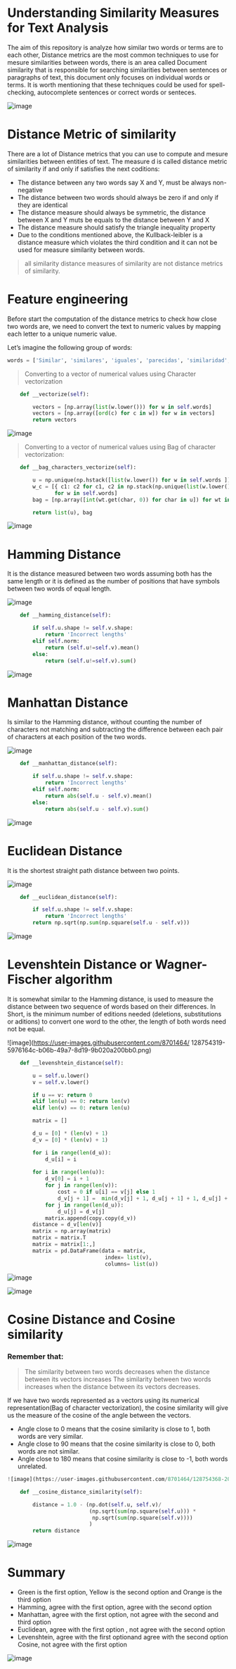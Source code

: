 # Understanding Similarity Measures for Text Analysis
The aim of this repository  is analyze how similar two words or terms are to each other, Distance metrics are the most common techniques to use for mesure similarities between words, there is an area called Document similarity that is responsible for searching similarities between sentences or paragraphs of text, this document only focuses on individual words or terms. It is worth mentioning that these techniques could be used for spell-checking, autocomplete sentences or correct words or senteces.

![image](https://user-images.githubusercontent.com/8701464/128754115-e16da511-f567-4fbf-8e9a-076bd852f2bc.png)


# Distance Metric of similarity
There are a lot of Distance metrics that you can use to compute and mesure similarities between entities of text. The measure d is called distance metric of similarity if and only if satisfies the next coditions:

- The distance between any two words say X and Y, must be always non-negative
- The distance between two words should always be zero if and only if they are identical
- The distance measure should always be symmetric, the distance between X and Y muts be equals to the distance between Y and X
- The distance measure should satisfy the triangle inequality property
- Due to the conditions mentioned above, the Kullback-leibler is a distance measure which violates the third condition and it can not be used for measure similarity between words.

> all similarity distance measures of similarity are not distance metrics of similarity.

# Feature engineering
Before start the computation of the distance metrics to check how close two words are, we need to convert the text to numeric values by mapping each letter to a unique numeric value.

Let’s imagine the following group of words:

```python
words = ['Similar', 'similares', 'iguales', 'parecidas', 'similaridad', 'isimral', 'similat', 'somiral']
 ```
> Converting to a vector of numerical values using Character vectorization

```python
    def __vectorize(self):

        vectors = [np.array(list(w.lower())) for w in self.words]
        vectors = [np.array([ord(c) for c in w]) for w in vectors]
        return vectors
```

![image](https://user-images.githubusercontent.com/8701464/128754146-bf65b87f-d61d-4137-b35c-df3acaecd272.png)


> Converting to a vector of numerical values using Bag of character vectorization:


```python
    def __bag_characters_vectorize(self):

        u = np.unique(np.hstack([list(w.lower()) for w in self.words ]))
        w_c = [{ c1: c2 for c1, c2 in np.stack(np.unique(list(w.lower()), return_counts = True), axis= 1)}
               for w in self.words]
        bag = [np.array([int(wt.get(char, 0)) for char in u]) for wt in w_c]

        return list(u), bag
```

![image](https://user-images.githubusercontent.com/8701464/128754164-2af9894b-71ee-4774-9453-be2ffb755246.png)


# Hamming Distance
It is the distance measured between two words assuming both has the same length or it is defined as the number of positions that have symbols between two words of equal length.

![image](https://user-images.githubusercontent.com/8701464/128754190-6617ab28-a203-4153-b0ee-b4a1a40c88dc.png)

```python
    def __hamming_distance(self):

        if self.u.shape != self.v.shape:
            return 'Incorrect lengths'
        elif self.norm:
            return (self.u!=self.v).mean()            
        else:
            return (self.u!=self.v).sum()
```

![image](https://user-images.githubusercontent.com/8701464/128754208-94bc9213-a192-417a-adad-d2c8152bfd40.png)


# Manhattan Distance
Is similar to the Hamming distance, without counting the number of characters not matching and subtracting the difference between each pair of characters at each position of the two words.

![image](https://user-images.githubusercontent.com/8701464/128754227-fece78f8-3306-4d77-bbf8-47e3707d0c3d.png)

```python
    def __manhattan_distance(self):

        if self.u.shape != self.v.shape:
            return 'Incorrect lengths'
        elif self.norm:
            return abs(self.u - self.v).mean()            
        else:
            return abs(self.u - self.v).sum()

```

![image](https://user-images.githubusercontent.com/8701464/128754252-49c8efd7-32f8-4410-815c-a8ea0dfba72a.png)


# Euclidean Distance
It is the shortest straight path distance between two points.

![image](https://user-images.githubusercontent.com/8701464/128754300-10456bab-7593-4875-b4f7-f974be64d94c.png)

```python
    def __euclidean_distance(self):

        if self.u.shape != self.v.shape:
            return 'Incorrect lengths'
        return np.sqrt(np.sum(np.square(self.u - self.v)))

```

![image](https://user-images.githubusercontent.com/8701464/128754307-00b1db64-529a-4b6c-a88e-2a71f6bf7954.png)


# Levenshtein Distance or Wagner-Fischer algorithm
It is somewhat similar to the Hamming distance, is used to measure the distance between two sequence of words based on their differences. In Short, is the minimum number of editions needed (deletions, substitutions or aditions) to convert one word to the other, the length of both words need not be equal.

![image](https://user-images.githubusercontent.com/8701464/
128754319-5976164c-b06b-49a7-8d19-9b020a200bb0.png)

```python
    def __levenshtein_distance(self):

        u = self.u.lower()
        v = self.v.lower()

        if u == v: return 0
        elif len(u) == 0: return len(v)
        elif len(v) == 0: return len(u)

        matrix = []

        d_u = [0] * (len(v) + 1)
        d_v = [0] * (len(v) + 1)

        for i in range(len(d_u)):
            d_u[i] = i
        
        for i in range(len(u)):
            d_v[0] = i + 1
            for j in range(len(v)):
                cost = 0 if u[i] == v[j] else 1
                d_v[j + 1] =  min(d_v[j] + 1, d_u[j + 1] + 1, d_u[j] + cost)
            for j in range(len(d_u)):
                d_u[j] = d_v[j]
            matrix.append(copy.copy(d_v))
        distance = d_v[len(v)]
        matrix = np.array(matrix)
        matrix = matrix.T
        matrix = matrix[1:,]
        matrix = pd.DataFrame(data = matrix,
                               index= list(v),
                               columns= list(u))

```                               

![image](https://user-images.githubusercontent.com/8701464/128754334-507172c8-281a-4046-8338-0a4a521d738f.png)

![image](https://user-images.githubusercontent.com/8701464/128754348-f350b086-38aa-436f-a9a1-db0d3cf14d72.png)


# Cosine Distance and Cosine similarity
### Remember that:
> The similarity between two words decreases when the distance between its vectors increases
> The similarity between two words increases when the distance between its vectors decreases.

If we have two words represented as a vectors using its numerical representation(Bag of character vectorization), the cosine similarity will give us the measure of the cosine of the angle between the vectors.

- Angle close to 0 means that the cosine similarity is close to 1, both words are very similar.
- Angle close to 90 means that the cosine similarity is close to 0, both words are not similar.
- Angle close to 180 means that cosine similarity is close to -1, both words unrelated.

```python
![image](https://user-images.githubusercontent.com/8701464/128754368-207792c3-397d-44ab-9806-0f8b06c59324.png)

    def __cosine_distance_similarity(self):

        distance = 1.0 - (np.dot(self.u, self.v)/
                          (np.sqrt(sum(np.square(self.u))) * 
                           np.sqrt(sum(np.square(self.v))))
                          )
        return distance
```

![image](https://user-images.githubusercontent.com/8701464/128754380-7baa7023-2e1a-4f25-82f1-722657d045ae.png)

# Summary
- Green is the first option, Yellow is the second option and Orange is the third option
- Hamming, agree with the first option, agree with the second option
- Manhattan, agree with the first option, not agree with the second and third option
- Euclidean, agree with the first option , not agree with the second option
- Levenshtein, agree with the first optionand agree with the second option Cosine, not agree with the first option

![image](https://user-images.githubusercontent.com/8701464/128754404-be063fc4-6468-4c23-828b-3dcb6f3c0ee3.png)

